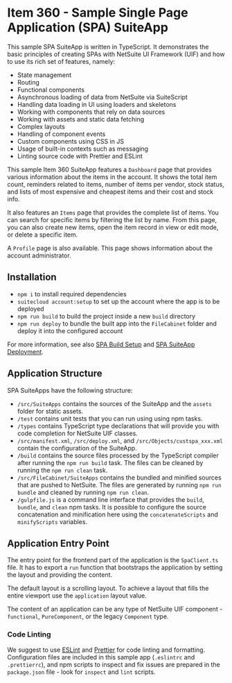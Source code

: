 # Item 360 - Sample Single Page Application (SPA) SuiteApp

This sample SPA SuiteApp is written in TypeScript. It demonstrates the basic principles of creating SPAs with NetSuite UI Framework (UIF) and how to use its rich set of features, namely:

- State management
- Routing
- Functional components
- Asynchronous loading of data from NetSuite via SuiteScript
- Handling data loading in UI using loaders and skeletons
- Working with components that rely on data sources
- Working with assets and static data fetching
- Complex layouts
- Handling of component events
- Custom components using CSS in JS
- Usage of built-in contexts such as messaging
- Linting source code with Prettier and ESLint

This sample Item 360 SuiteApp features a `Dashboard` page that provides various information about the items in the account. It shows the total item count, reminders related to items, number of items per vendor, stock status, and lists of most expensive and cheapest items and their cost and stock info.

It also features an `Items` page that provides the complete list of items. You can search for specific items by filtering the list by name. From this page, you can also create new items, open the item record in view or edit mode, or delete a specific item.

A `Profile` page is also available. This page shows information about the account administrator.

## Installation
+ `npm i` to install required dependencies
+ `suitecloud account:setup` to set up the  account where the app is to be deployed
+ `npm run build` to build the project inside a new `build` directory
+ `npm run deploy` to bundle the built app into the `FileCabinet` folder and deploy it into the configured account

For more information, see also [SPA Build Setup](../README.md#build-setup) and [SPA SuiteApp Deployment](../README.md#suiteapp-deployment).

## Application Structure

SPA SuiteApps have the following structure:
- `/src/SuiteApps` contains the sources of the SuiteApp and the `assets` folder for static assets.
- `/test` contains unit tests that you can run using using npm tasks.
- `/types` contains TypeScript type declarations that will provide you with code completion for NetSuite UIF classes.
- `/src/manifest.xml`, `/src/deploy.xml`, and `/src/Objects/custspa_xxx.xml` contain the configuration of the SuiteApp.
- `/build` contains the source files processed by the TypeScript compiler after running the `npm run build` task. The files can be cleaned by running the `npm run clean` task.
- `/src/FileCabinet/SuiteApps` contains the bundled and minified sources that are pushed to NetSuite. The files are generated by running `npm run bundle` and cleaned by running `npm run clean`.
- `/gulpfile.js` is a command line interface that provides the `build`, `bundle`, and `clean` npm tasks. It is possible to configure the source concatenation and minification here using the `concatenateScripts` and `minifyScripts` variables.

## Application Entry Point

The entry point for the frontend part of the application is the `SpaClient.ts` file. It has to export a `run` function that bootstraps the application by setting the layout and providing the content.

The default layout is a scrolling layout. To achieve a layout that fills the entire viewport use the `application` layout value.

The content of an application can be any type of NetSuite UIF component - `functional`, `PureComponent`, or the legacy `Component` type. 

### Code Linting

We suggest to use [ESLint](https://eslint.org/) and [Prettier](https://prettier.io/) for code linting and
formatting. Configuration files are included in this sample app (`.eslintrc` and `.prettierrc`), and npm scripts to inspect and fix issues are prepared in the `package.json` file - look for `inspect` and `lint` scripts.
